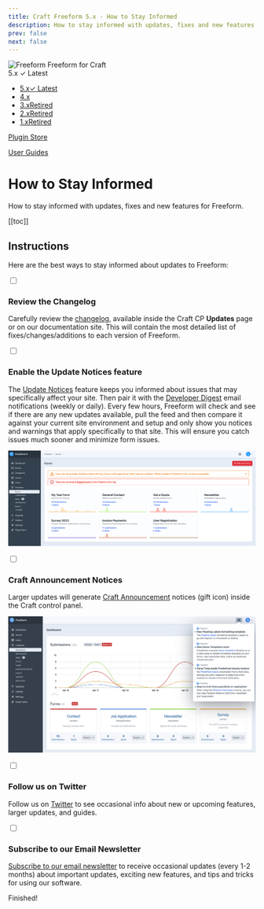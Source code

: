 ```yaml
---
title: Craft Freeform 5.x - How to Stay Informed
description: How to stay informed with updates, fixes and new features for Freeform.
prev: false
next: false
---
```


<meta property="og:image" content="https://docs.solspace.com/extras/social/craft/freeform/freeform.png" />

<div id="pr-heading">
    <img src="https://docs.solspace.com/extras/icons/products/freeform-icon.png" alt="Freeform" class="pr-image">
    <span class="pr-name">Freeform</span>
    <span class="pr-category">for Craft</span>
    <div class="pr-v-wrapper">
        <div class="pr-v">
            <span class="pr-v-v">5.x</span>
            <span class="pr-v-type pr-latest">✓ Latest</span>
            <span class="pr-v-arrow arrow down"></span>
        </div>
        <ul class="pr-v-list">
            <li><a href="/craft/freeform/v5/">5.x<span class="pr-v-type pr-latest">✓ Latest</span></a></li>
            <li><a href="/craft/freeform/v4/">4.x</a></li>
            <li><a href="/craft/freeform/v3/">3.x<span class="pr-v-type pr-retired">Retired</span></a></li>
            <li><a href="/craft/freeform/v2/">2.x<span class="pr-v-type pr-retired">Retired</span></a></li>
            <li><a href="/craft/freeform/v1/">1.x<span class="pr-v-type pr-retired">Retired</span></a></li>
        </ul>
    </div>
    <div class="pr-buy">
        <a href="https://plugins.craftcms.com/freeform" class="button button-blue"><span class="external-url">Plugin Store</span></a>
    </div>
</div>

<span class="page-section"><a href="/craft/freeform/v5/guides/">User Guides</a></span>

# How to Stay Informed

How to stay informed with updates, fixes and new features for Freeform.


[[toc]]


## Instructions

Here are the best ways to stay informed about updates to Freeform:

<div class="step">
<label for="step1"><input type="checkbox" class="step-check" id="step1">

### Review the Changelog

</label>

Carefully review the [changelog](../configuration/changelog/), available inside the Craft CP **Updates** page or on our documentation site. This will contain the most detailed list of fixes/changes/additions to each version of Freeform.

</div>

<div class="step">
<label for="step2"><input type="checkbox" class="step-check" id="step2">

### Enable the Update Notices feature

</label>

The [Update Notices](../configuration/notices-alerts/) feature keeps you informed about issues that may specifically affect your site. Then pair it with the [Developer Digest](../configuration/notices-alerts/) email notifications (weekly or daily). Every few hours, Freeform will check and see if there are any new updates available, pull the feed and then compare it against your current site environment and setup and only show you notices and warnings that apply specifically to that site. This will ensure you catch issues much sooner and minimize form issues.

![Update Notices preview](../images/settings/notices-alerts-dashboard.png)

</div>

<div class="step">
<label for="step3"><input type="checkbox" class="step-check" id="step3">

### Craft Announcement Notices

</label>

Larger updates will generate [Craft Announcement](../configuration/notices-alerts/#update-notices-announcements) notices (gift icon) inside the Craft control panel.

![New Feature Announcements preview](../images/cp/plugin-announcements.png)

</div>

<div class="step">
<label for="step4"><input type="checkbox" class="step-check" id="step4">

### Follow us on Twitter

</label>

Follow us on [Twitter](https://twitter.com/solspace) to see occasional info about new or upcoming features, larger updates, and guides.

</div>

<div class="step">
<label for="step5"><input type="checkbox" class="step-check" id="step5">

### Subscribe to our Email Newsletter

</label>

[Subscribe to our email newsletter](https://email.solspace.com/h/r/68FF16F7F30A55692540EF23F30FEDED) to receive occasional updates (every 1-2 months) about important updates, exciting new features, and tips and tricks for using our software.

</div>

<div class="step-finished">Finished!</div>
